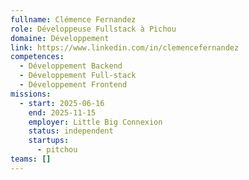 ```yaml
---
fullname: Clémence Fernandez
role: Développeuse Fullstack à Pichou
domaine: Développement
link: https://www.linkedin.com/in/clemencefernandez
competences:
  - Développement Backend
  - Développement Full-stack
  - Développement Frontend
missions:
  - start: 2025-06-16
    end: 2025-11-15
    employer: Little Big Connexion
    status: independent
    startups:
      - pitchou
teams: []
---
```

